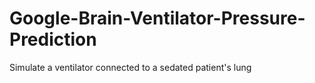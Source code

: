 # Google-Brain-Ventilator-Pressure-Prediction
Simulate a ventilator connected to a sedated patient's lung

